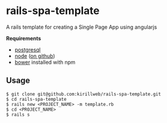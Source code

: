 # rails-spa-template

A rails template for creating a Single Page App using angularjs

**Requirements**
* [postgresql](http://www.postgresql.org/)
* [node](http://nodejs.org) ([on github](https://github.com/nodejs/node))
* [bower](https://github.com/bower/bower) installed with npm

## Usage
    $ git clone git@github.com:kirillweb/rails-spa-template.git
    $ cd rails-spa-template
    $ rails new <PROJECT_NAME> -m template.rb
    $ cd <PROJECT_NAME>
    $ rails s